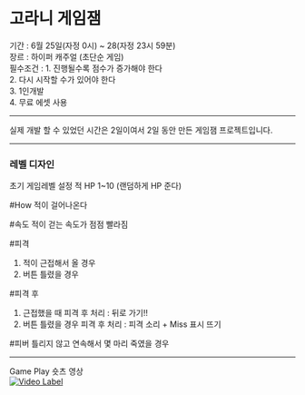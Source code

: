 <h1>고라니 게임잼</h1>
기간 : 6월 25일(자정 0시) ~ 28(자정 23시 59분) </br>
장르 : 하이퍼 캐주얼 (초단순 게임)</br>
필수조건 : 1. 진행될수록 점수가 증가해야 한다</br>
2. 다시 시작할 수가 있어야 한다</br>
3. 1인개발</br>
4. 무료 에셋 사용</br>

* * *
실제 개발 할 수 있었던 시간은 2일이여서
2일 동안 만든 게임잼 프로젝트입니다.

* * *
<h3> 레벨 디자인 </h3>
초기 게임레벨 설정
적 HP 1~10 (랜덤하게 HP 준다)

#How
적이 걸어나온다

#속도
적이 걷는 속도가 점점 빨라짐

#피격
1. 적이 근접해서 올 경우
2. 버튼 틀렸을 경우

#피격 후
1. 근접했을 때 피격 후 처리 : 뒤로 가기!! 
2. 버튼 틀렸을 경우 피격 후 처리 : 피격 소리 + Miss 표시 뜨기

#피버
틀리지 않고 연속해서 몇 마리 죽였을 경우

* * *
Game Play 숏츠 영상</br>
[![Video Label](http://img.youtube.com/vi/gUiTzkDi_7s/0.jpg)](https://www.youtube.com/shorts/gUiTzkDi_7s)
